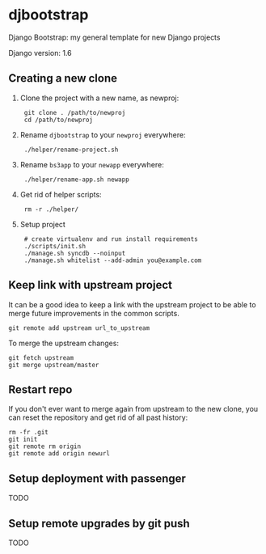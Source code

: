 djbootstrap
===========
Django Bootstrap: my general template for new Django projects

Django version: 1.6


Creating a new clone
--------------------
1. Clone the project with a new name, as newproj:

        git clone . /path/to/newproj
        cd /path/to/newproj

2. Rename `djbootstrap` to your `newproj` everywhere:

        ./helper/rename-project.sh

3. Rename `bs3app` to your `newapp` everywhere:

        ./helper/rename-app.sh newapp

4. Get rid of helper scripts:

        rm -r ./helper/

5. Setup project

        # create virtualenv and run install requirements
        ./scripts/init.sh
        ./manage.sh syncdb --noinput
        ./manage.sh whitelist --add-admin you@example.com


Keep link with upstream project
-------------------------------
It can be a good idea to keep a link with the upstream project
to be able to merge future improvements in the common scripts.

    git remote add upstream url_to_upstream

To merge the upstream changes:

    git fetch upstream
    git merge upstream/master


Restart repo
------------
If you don't ever want to merge again from upstream to the new clone,
you can reset the repository and get rid of all past history:

    rm -fr .git
    git init
    git remote rm origin
    git remote add origin newurl


Setup deployment with passenger
-------------------------------
TODO


Setup remote upgrades by git push
---------------------------------
TODO
